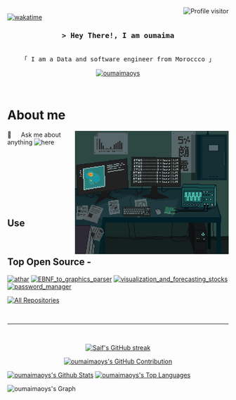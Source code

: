 <!--
<h2 align="center">
  Welcome to oumaimaoys World!
  <img src="https://media.giphy.com/media/hvRJCLFzcasrR4ia7z/giphy.gif" width="28">
</h2>
-->

<!--
<p align="center">
  <a href="https://github.com/oumaimaoys"><img src="https://readme-typing-svg.herokuapp.com/?lines=Self%20Taught%20Programmer;Front%20End%20Developer;1.5%2B%20years%20of%20coding%20experience;Always%20learning%20new%20things&center=true&width=380&height=45"></a>
</p>

 -->

<a href="https://komarev.com/ghpvc/?username=oumaimaoys">
  <img align="right" src="https://komarev.com/ghpvc/?username=oumaimaoys&label=Visitors&color=0e75b6&style=flat" alt="Profile visitor" />
</a>


[![wakatime](https://wakatime.com/badge/user/eebb3dd8-d9b2-40de-9b88-6fd6cac99dbc.svg)](https://wakatime.com/@eebb3dd8-d9b2-40de-9b88-6fd6cac99dbc)

<!-- Intro  -->
<h3 align="center">
        <samp>&gt; Hey There!, I am
                <b>oumaima</b>
        </samp>
</h3>


<p align="center"> 
  <samp>
    <br>
    「 I am a Data and software engineer from Moroccco</b> 」
    <br>
  </samp>
</p>

<p align="center">
 <a href="https://linkedin.com/in/oumaimaoys" target="_blank">
  <img src="https://img.shields.io/badge/LinkedIn-0077B5?style=for-the-badge&logo=linkedin&logoColor=white" alt="oumaimaoys"/>
 </a>
 <!-- <a href="https://dev.to/oumaimaoys" target="_blank">
  <img src="https://img.shields.io/badge/dev.to-0A0A0A?style=for-the-badge&logo=dev.to&logoColor=white" alt="oumaimaoys" />
 </a> -->
</p>
<br />

<!-- About Section -->
 # About me
 
<p>
 <img align="right" width="350" src="/assets/bit.gif" alt="Coding gif" />
  

 💬 &emsp; Ask me about anything ![here](https://github.com/oumaimaoys/oumaimaoys/issues)

</p>

<br/>
<br/>
<br/>
<br/>
<br/>
<br/>
<br/>

## Use
<!--
![Javascript](https://img.shields.io/badge/Javascript-F0DB4F?style=for-the-badge&labelColor=black&logo=javascript&logoColor=F0DB4F)

![React Native](https://img.shields.io/badge/React_Native-20232A?style=for-the-badge&logo=react&logoColor=61DAFB)

![HTML](https://img.shields.io/badge/HTML5-E34F26?style=for-the-badge&logo=html5&logoColor=white)
-->

<br/>

## Top Open Source -
[![athar](https://github-readme-stats.vercel.app/api/pin/?username=oumaimaoys&repo=athar&border_color=7F3FBF&bg_color=0D1117&title_color=C9D1D9&text_color=8B949E&icon_color=7F3FBF)](https://github.com/oumaimaoys/athar)
[![EBNF_to_graphics_parser](https://github-readme-stats.vercel.app/api/pin/?username=oumaimaoys&repo=EBNF_to_graphics_parse&border_color=7F3FBF&bg_color=0D1117&title_color=C9D1D9&text_color=8B949E&icon_color=7F3FBF)](https://github.com/oumaimaoys/EBNF_to_graphics_parser)
[![visualization_and_forecasting_stocks](https://github-readme-stats.vercel.app/api/pin/?username=oumaimaoys&repo=visualization_and_forecasting_stocks&border_color=7F3FBF&bg_color=0D1117&title_color=C9D1D9&text_color=8B949E&icon_color=7F3FBF)](https://github.com/oumaimaoys/visualization_and_forecasting_stocks)
[![password_manager ](https://github-readme-stats.vercel.app/api/pin/?username=oumaimaoys&repo=password_manager&border_color=7F3FBF&bg_color=0D1117&title_color=C9D1D9&text_color=8B949E&icon_color=7F3FBF)](https://github.com/oumaimaoys/password_manager)


<p align="left">
  <a href="https://github.com/oumaimaoys?tab=repositories" target="_blank"><img alt="All Repositories" title="All Repositories" src="https://img.shields.io/badge/-All%20Repos-2962FF?style=for-the-badge&logo=koding&logoColor=white"/></a>
</p>

<br/>
<hr/>
<br/>

<p align="center">
  <a href="https://github.com/oumaimaoys">
    <img src="https://github-readme-streak-stats.herokuapp.com/?user=oumaimaoys&theme=radical&border=7F3FBF&background=0D1117" alt="Saif's GitHub streak"/>
  </a>
</p>

<p align="center">
  <a href="https://github.com/oumaimaoys">
    <img src="https://github-profile-summary-cards.vercel.app/api/cards/profile-details?username=oumaimaoys&theme=radical" alt="oumaimaoys's GitHub Contribution"/>
  </a>
</p>

<a> 
    <a href="https://github.com/oumaimaoys"><img alt="oumaimaoys's Github Stats" src="https://denvercoder1-github-readme-stats.vercel.app/api?username=oumaimaoys&show_icons=true&count_private=true&theme=react&border_color=7F3FBF&bg_color=0D1117&title_color=F85D7F&icon_color=F8D866" height="192px" width="49.5%"/></a>
  <a href="https://github.com/oumaimaoys"><img alt="oumaimaoys's Top Languages" src="https://denvercoder1-github-readme-stats.vercel.app/api/top-langs/?username=oumaimaoys&langs_count=8&layout=compact&theme=react&border_color=7F3FBF&bg_color=0D1117&title_color=F85D7F&icon_color=F8D866" height="192px" width="49.5%"/></a>
  <br/>
</a>


![oumaimaoys's Graph](https://github-readme-activity-graph.vercel.app/graph?username=oumaimaoys&custom_title=oumaima's%20GitHub%20Activity%20Graph&bg_color=0D1117&color=7F3FBF&line=7F3FBF&point=7F3FBF&area_color=FFFFFF&title_color=FFFFFF&area=true)
